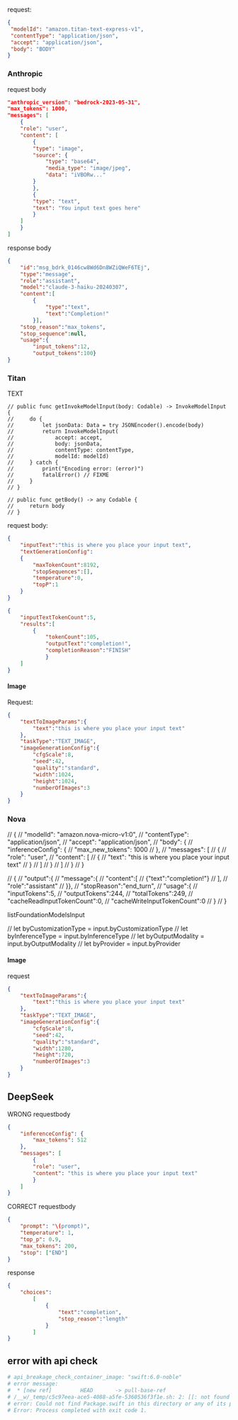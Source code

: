 

request: 
```json
{
 "modelId": "amazon.titan-text-express-v1",
 "contentType": "application/json",
 "accept": "application/json",
 "body": "BODY"
}
```

### Anthropic

request body
```json
"anthropic_version": "bedrock-2023-05-31",
"max_tokens": 1000,
"messages": [
    {
    "role": "user",
    "content": [
        {
        "type": "image",
        "source": {
            "type": "base64",
            "media_type": "image/jpeg",
            "data": "iVBORw..."
        }
        },
        {
        "type": "text",
        "text": "You input text goes here"
        }
    ]
    }
]
```

response body 
```json
{
    "id":"msg_bdrk_0146cw8Wd6Dn8WZiQWeF6TEj",
    "type":"message",
    "role":"assistant",
    "model":"claude-3-haiku-20240307",
    "content":[
        {
            "type":"text",
            "text":"Completion!"
        }],
    "stop_reason":"max_tokens",
    "stop_sequence":null,
    "usage":{
        "input_tokens":12,
        "output_tokens":100}
}
```

### Titan 
TEXT 

```
// public func getInvokeModelInput(body: Codable) -> InvokeModelInput {
//     do { 
//         let jsonData: Data = try JSONEncoder().encode(body)
//         return InvokeModelInput(
//             accept: accept,
//             body: jsonData,
//             contentType: contentType,
//             modelId: modelId)
//     } catch {
//         print("Encoding error: (error)")
//         fatalError() // FIXME
//     }
// }

// public func getBody() -> any Codable {
//     return body
// }
```

request body: 
```json
{
    "inputText":"this is where you place your input text",
    "textGenerationConfig":
    {
        "maxTokenCount":8192,
        "stopSequences":[],
        "temperature":0,
        "topP":1
    }
}
```

```json
{
    "inputTextTokenCount":5,
    "results":[
        {
            "tokenCount":105,
            "outputText":"completion!",
            "completionReason":"FINISH"
            }
    ]
}
```

#### Image

Request: 
```json
{
    "textToImageParams":{
        "text":"this is where you place your input text"
    },
    "taskType":"TEXT_IMAGE",
    "imageGenerationConfig":{
        "cfgScale":8,
        "seed":42,
        "quality":"standard",
        "width":1024,
        "height":1024,
        "numberOfImages":3
    }
}
```


### Nova 

// {
//   "modelId": "amazon.nova-micro-v1:0",
//   "contentType": "application/json",
//   "accept": "application/json",
//   "body": {
//     "inferenceConfig": {
//       "max_new_tokens": 1000
//     },
//     "messages": [
//       {
//         "role": "user",
//         "content": [
//           {
//             "text": "this is where you place your input text"
//           }
//         ]
//       }
//     ]
//   }
// }


// {
//     "output":{
//         "message":{
//             "content":[
//                 {"text":"completion!"}
//             ],
//             "role":"assistant"
//         }},
//     "stopReason":"end_turn",
//     "usage":{
//         "inputTokens":5,
//         "outputTokens":244,
//         "totalTokens":249,
//         "cacheReadInputTokenCount":0,
//         "cacheWriteInputTokenCount":0
//     }
// }

listFoundationModelsInput

// let byCustomizationType = input.byCustomizationType
// let byInferenceType = input.byInferenceType
// let byOutputModality = input.byOutputModality
// let byProvider = input.byProvider

#### Image 

request 
```json
{
    "textToImageParams":{
        "text":"this is where you place your input text"
    },
    "taskType":"TEXT_IMAGE",
    "imageGenerationConfig":{
        "cfgScale":8,
        "seed":42,
        "quality":"standard",
        "width":1280,
        "height":720,
        "numberOfImages":3
    }
}
```

## DeepSeek 

WRONG requestbody 
```json
{
    "inferenceConfig": {
        "max_tokens": 512
    },
    "messages": [
        {
        "role": "user",
        "content": "this is where you place your input text"
        }
    ]
}
```

CORRECT requestbody
```json
{
    "prompt": "\(prompt)",
    "temperature": 1, 
    "top_p": 0.9,
    "max_tokens": 200,
    "stop": ["END"]
}
```

response
```json
{
    "choices":
        [
            {
                "text":"completion",
                "stop_reason":"length"
            }
        ]
}
```

## error with api check 
```yml
# api_breakage_check_container_image: "swift:6.0-noble"
# error message: 
#  * [new ref]         HEAD       -> pull-base-ref
# /__w/_temp/c5c97eea-ace5-4088-a5fe-5360536f3f1e.sh: 2: [[: not found
# error: Could not find Package.swift in this directory or any of its parent directories.
# Error: Process completed with exit code 1.
```